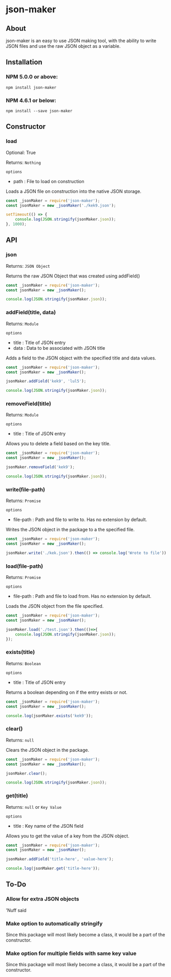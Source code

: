 # json-maker

## About
json-maker is an easy to use JSON making tool, with the ability to write JSON files and use the raw JSON object as a variable.

## Installation
### NPM 5.0.0 or above:
```
npm install json-maker
```
### NPM 4.6.1 or below:
```
npm install --save json-maker
```

## Constructor
### load
Optional: True

Returns: `Nothing`

`options`
*  path : File to load on construction

Loads a JSON file on construction into the native JSON storage. 

```js
const _jsonMaker = require('json-maker');
const jsonMaker = new _jsonMaker('./kek9.json');

setTimeout(() => {
    console.log(JSON.stringify(jsonMaker.json));
}, 1000);
```

## API
### json
Returns: `JSON Object`

Returns the raw JSON Object that was created using addField()

```js
const _jsonMaker = require('json-maker');
const jsonMaker = new _jsonMaker();

console.log(JSON.stringify(jsonMaker.json));
```

### addField(title, data)
Returns: `Module`

`options`
*  title : Title of JSON entry
*  data : Data to be associated with JSON title

Adds a field to the JSON object with the specified title and data values.

```js
const _jsonMaker = require('json-maker');
const jsonMaker = new _jsonMaker();

jsonMaker.addField('kek9', 'lul5');

console.log(JSON.stringify(jsonMaker.json));
```

### removeField(title)
Returns: `Module`

`options`
*  title : Title of JSON entry

Allows you to delete a field based on the key title.

```js
const _jsonMaker = require('json-maker');
const jsonMaker = new _jsonMaker();

jsonMaker.removeField('kek9');

console.log(JSON.stringify(jsonMaker.json));
```

### write(file-path)
Returns: `Promise`

`options`
*  file-path : Path and file to write to. Has no extension by default.

Writes the JSON object in the package to a the specified file.

```js
const _jsonMaker = require('json-maker');
const jsonMaker = new _jsonMaker();

jsonMaker.write('./kek.json').then(() => console.log('Wrote to file')).catch(err => console.error(err));
```

### load(file-path)
Returns: `Promise`

`options`
*  file-path : Path and file to load from. Has no extension by default.

Loads the JSON object from the file specified.

```js
const _jsonMaker = require('json-maker');
const jsonMaker = new _jsonMaker();

jsonMaker.load('./test.json').then(()=>{
    console.log(JSON.stringify(jsonMaker.json));
});
```

### exists(title)
Returns: `Boolean`

`options`
*  title : Title of JSON entry

Returns a boolean depending on if the entry exists or not.

```js
const _jsonMaker = require('json-maker');
const jsonMaker = new _jsonMaker();

console.log(jsonMaker.exists('kek9'));
```

### clear()
Returns: `null`

Clears the JSON object in the package.

```js
const _jsonMaker = require('json-maker');
const jsonMaker = new _jsonMaker();

jsonMaker.clear();

console.log(JSON.stringify(jsonMaker.json));
```

### get(title)
Returns: `null` or `Key Value`

`options`
*  title : Key name of the JSON field

Allows you to get the value of a key from the JSON object.

```js
const _jsonMaker = require('json-maker');
const jsonMaker = new _jsonMaker();

jsonMaker.addField('title-here', 'value-here');

console.log(jsonMaker.get('title-here'));

```

## To-Do

### Allow for extra JSON objects
'Nuff said

### Make option to automatically stringify
Since this package will most likely become a class, it would be a part of the constructor.

### Make option for multiple fields with same key value
Since this package will most likely become a class, it would be a part of the constructor.
